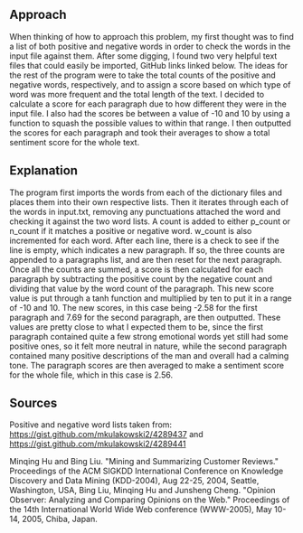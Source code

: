 ## Approach
When thinking of how to approach this problem, my first thought was to find a list of both positive and negative words in order to check the words in the input file against them. After some digging, I found two very helpful text files that could easily be imported, GitHub links linked below. The ideas for the rest of the program were to take the total counts of the positive and negative words, respectively, and to assign a score based on which type of word was more frequent and the total length of the text. I decided to calculate a score for each paragraph due to how different they were in the input file. I also had the scores be between a value of -10 and 10 by using a function to squash the possible values to within that range. I then outputted the scores for each paragraph and took their averages to show a total sentiment score for the whole text.

## Explanation
The program first imports the words from each of the dictionary files and places them into their own respective lists. Then it iterates through each of the words in input.txt, removing any punctuations attached the word and checking it against the two word lists. A count is added to either p_count or n_count if it matches a positive or negative word. w_count is also incremented for each word. After each line, there is a check to see if the line is empty, which indicates a new paragraph. If so, the three counts are appended to a paragraphs list, and are then reset for the next paragraph. Once all the counts are summed, a score is then calculated for each paragraph by subtracting the positive count by the negative count and dividing that value by the word count of the paragraph. This new score value is put through a tanh function and multiplied by ten to put it in a range of -10 and 10. The new scores, in this case being -2.58 for the first paragraph and 7.69 for the second paragraph, are then outputted. These values are pretty close to what I expected them to be, since the first paragraph contained quite a few strong emotional words yet still had some positive ones, so it felt more neutral in nature, while the second paragraph contained many positive descriptions of the man and overall had a calming tone. The paragraph scores are then averaged to make a sentiment score for the whole file, which in this case is 2.56.

## Sources
Positive and negative word lists taken from:
https://gist.github.com/mkulakowski2/4289437 and
https://gist.github.com/mkulakowski2/4289441

Minqing Hu and Bing Liu. "Mining and Summarizing Customer Reviews." 
      Proceedings of the ACM SIGKDD International Conference on Knowledge 
      Discovery and Data Mining (KDD-2004), Aug 22-25, 2004, Seattle, 
      Washington, USA, 
Bing Liu, Minqing Hu and Junsheng Cheng. "Opinion Observer: Analyzing 
      and Comparing Opinions on the Web." Proceedings of the 14th 
      International World Wide Web conference (WWW-2005), May 10-14, 
      2005, Chiba, Japan.

